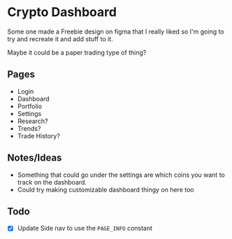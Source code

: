 # Crypto Dashboard

Some one made a Freebie design on figma that I really liked so I'm going to try and recreate it and add stuff to it.

Maybe it could be a paper trading type of thing?

## Pages

- Login
- Dashboard
- Portfolio
- Settings
- Research?
- Trends?
- Trade History?

## Notes/Ideas

- Something that could go under the settings are which coins you want to track on the dashboard.
- Could try making customizable dashboard thingy on here too

## Todo

- [x] Update Side nav to use the `PAGE_INFO` constant
